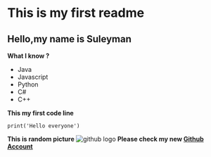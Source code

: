 # This is my first readme
## Hello,my name is Suleyman

**What I know ?**

- Java
- Javascript
- Python
- C#
- C++

**This my first code line**
```
print('Hello everyone')
```

**This is random picture**
![github logo](https://1000logos.net/wp-content/uploads/2021/05/GitHub-logo.png)
**Please check my new [Github Account](https://github.com/Suleyman1406)**
	